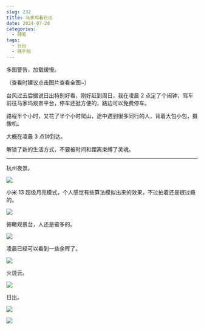```yaml
---
slug: 232
title: 马家坞看日出
date: 2024-07-28
categories: 
  - 随笔
tags: 
  - 日出
  - 随手拍
---
```


多图警告，加载缓慢。

（查看时建议点击图片查看全图~）

台风过去后据说日出特别好看，刚好赶到周日，我在凌晨 2 点定了个闹钟，驾车前往马家坞观景平台，停车还挺方便的，路边可以免费停车。

路程半个小时，又花了半个小时爬山，途中遇到很多同行的人，背着大包小包，摄像机。

大概在凌晨 3 点钟到达。

解锁了新的生活方式，不要被时间和距离束缚了灵魂。

---

杭州夜景。

![](https://imgurl.zishu.me/2024/07/1722166489590.webp)

小米 13 超级月亮模式，个人感觉有些算法模拟出来的效果，不过拍着还是很过瘾的。

![](https://imgurl.zishu.me/2024/07/1722166516417.webp)

俯瞰观景台，人还是蛮多的。

![](https://imgurl.zishu.me/2024/07/1722166795273.webp)

凌晨已经可以看到一些余晖了。

![](https://imgurl.zishu.me/2024/07/1722166761293.webp)

火烧云。

![](https://imgurl.zishu.me/2024/07/1722166771106.webp)

日出。

![](https://imgurl.zishu.me/2024/07/1722166779957.webp)

![](https://imgurl.zishu.me/2024/07/1722166787393.webp)

